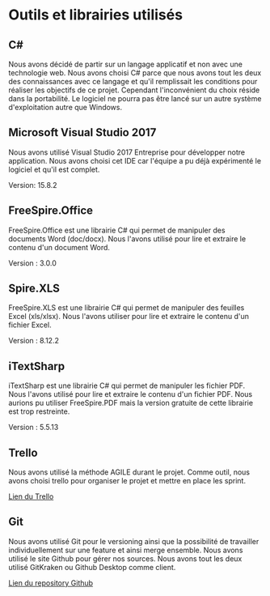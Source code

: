 # Outils et librairies utilisés

## C\#

Nous avons décidé de partir sur un langage applicatif et non avec une technologie web. Nous avons choisi C\# parce que nous avons tout les deux des connaissances avec ce langage et qu'il remplissait les conditions pour réaliser les objectifs de ce projet. Cependant l'inconvénient du choix réside dans la portabilité. Le logiciel ne pourra pas être lancé sur un autre système d'exploitation autre que Windows.

## Microsoft Visual Studio 2017

Nous avons utilisé Visual Studio 2017 Entreprise pour développer notre application. Nous avons choisi cet IDE car l'équipe a pu déjà expérimenté le logiciel et qu'il est complet. 

Version: 15.8.2

## FreeSpire.Office

FreeSpire.Office est une librairie C\# qui permet de manipuler des documents Word \(doc/docx\). Nous l'avons utilisé pour lire et extraire le contenu d'un document Word.

Version : 3.0.0

## Spire.XLS

FreeSpire.XLS est une librairie C\# qui permet de manipuler des feuilles Excel \(xls/xlsx\). Nous l'avons utiliser pour lire et extraire le contenu d'un fichier Excel.

Version : 8.12.2

## iTextSharp

iTextSharp est une librairie C\# qui permet de manipuler les fichier PDF. Nous l'avons utilisé pour lire et extraire le contenu d'un fichier PDF. Nous aurions pu utiliser FreeSpire.PDF mais la version gratuite de cette librairie est trop restreinte.

Version : 5.5.13

## Trello

Nous avons utilisé la méthode AGILE durant le projet. Comme outil, nous avons choisi trello pour organiser le projet et mettre en place les sprint. 

[Lien du Trello](https://trello.com/b/jYtXQac9/yet-another-file-finder)

## Git

Nous avons utilisé Git pour le versioning ainsi que la possibilité de travailler individuellement sur une feature et ainsi merge ensemble. Nous avons utilisé le site Github pour gérer nos sources. Nous avons tout les deux utilisé GitKraken ou Github Desktop comme client.

[Lien du repository Github](https://github.com/Seni-J/YAFF) 

